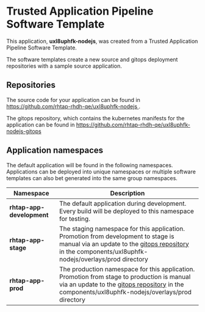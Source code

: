 # Trusted Application Pipeline Software Template

This application, **uxl8uphfk-nodejs**, was created from a Trusted Application Pipeline Software Template.

The software templates create a new source and gitops deployment repositories with a sample source application. 

## Repositories

The source code for your application can be found in [https://github.com/rhtap-rhdh-qe/uxl8uphfk-nodejs ](https://github.com/rhtap-rhdh-qe/uxl8uphfk-nodejs ).
 
The gitops repository, which contains the kubernetes manifests for the application can be found in 
[https://github.com/rhtap-rhdh-qe/uxl8uphfk-nodejs-gitops ](https://github.com/rhtap-rhdh-qe/uxl8uphfk-nodejs-gitops ) 

## Application namespaces 

The default application will be found in the following namespaces. Applications can be deployed into unique namespaces or multiple software templates can also bet generated into the same group namespaces.  

|  Namespace   |  Description   |  
| -------- | -------- |   
| **rhtap-app-development** | The default application during development. Every build will be deployed to this namespace for testing. | 
| **rhtap-app-stage** | The staging namespace for this application. Promotion from development to stage is manual via an update to the [gitops repository](https://github.com/rhtap-rhdh-qe/uxl8uphfk-nodejs-gitops ) in the components/uxl8uphfk-nodejs/overlays/prod directory |  
| **rhtap-app-prod** | The production namespace for this application. Promotion from stage to production is manual via an update to the [gitops repository](https://github.com/rhtap-rhdh-qe/uxl8uphfk-nodejs-gitops ) in the components/uxl8uphfk-nodejs/overlays/prod directory | 